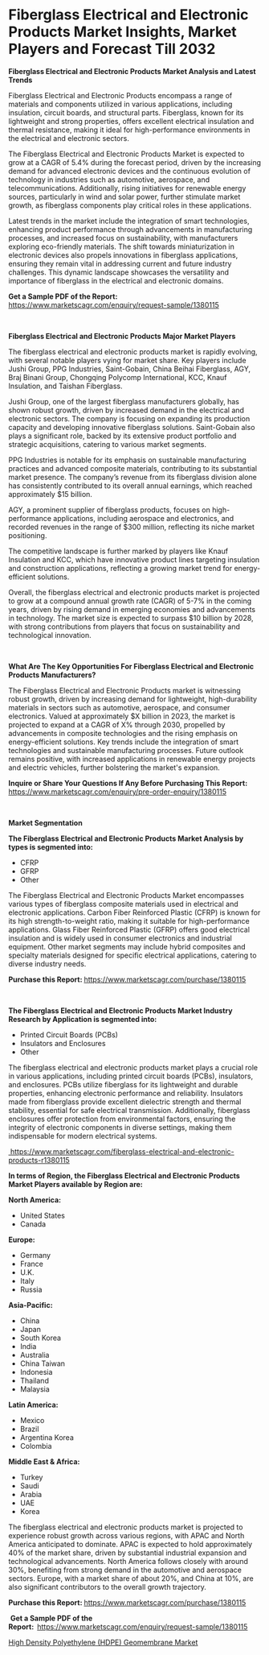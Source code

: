 <p><h1>Fiberglass Electrical and Electronic Products Market Insights, Market Players and Forecast Till 2032</h1></p><p><strong>Fiberglass Electrical and Electronic Products Market Analysis and Latest Trends</strong></p>
<p><p>Fiberglass Electrical and Electronic Products encompass a range of materials and components utilized in various applications, including insulation, circuit boards, and structural parts. Fiberglass, known for its lightweight and strong properties, offers excellent electrical insulation and thermal resistance, making it ideal for high-performance environments in the electrical and electronic sectors.</p><p>The Fiberglass Electrical and Electronic Products Market is expected to grow at a CAGR of 5.4% during the forecast period, driven by the increasing demand for advanced electronic devices and the continuous evolution of technology in industries such as automotive, aerospace, and telecommunications. Additionally, rising initiatives for renewable energy sources, particularly in wind and solar power, further stimulate market growth, as fiberglass components play critical roles in these applications.</p><p>Latest trends in the market include the integration of smart technologies, enhancing product performance through advancements in manufacturing processes, and increased focus on sustainability, with manufacturers exploring eco-friendly materials. The shift towards miniaturization in electronic devices also propels innovations in fiberglass applications, ensuring they remain vital in addressing current and future industry challenges. This dynamic landscape showcases the versatility and importance of fiberglass in the electrical and electronic domains.</p></p>
<p><strong>Get a Sample PDF of the Report:&nbsp;</strong> <a href="https://www.marketscagr.com/enquiry/request-sample/1380115?utm_campaign=2337&utm_medium=2&utm_source=Github&utm_content=ia&utm_term=02042025&utm_id=fiberglass-electrical-and-electronic-products">https://www.marketscagr.com/enquiry/request-sample/1380115</a></p>
<p>&nbsp;</p>
<p><strong>Fiberglass Electrical and Electronic Products Major Market Players</strong></p>
<p><p>The fiberglass electrical and electronic products market is rapidly evolving, with several notable players vying for market share. Key players include Jushi Group, PPG Industries, Saint-Gobain, China Beihai Fiberglass, AGY, Braj Binani Group, Chongqing Polycomp International, KCC, Knauf Insulation, and Taishan Fiberglass.</p><p>Jushi Group, one of the largest fiberglass manufacturers globally, has shown robust growth, driven by increased demand in the electrical and electronic sectors. The company is focusing on expanding its production capacity and developing innovative fiberglass solutions. Saint-Gobain also plays a significant role, backed by its extensive product portfolio and strategic acquisitions, catering to various market segments.</p><p>PPG Industries is notable for its emphasis on sustainable manufacturing practices and advanced composite materials, contributing to its substantial market presence. The company’s revenue from its fiberglass division alone has consistently contributed to its overall annual earnings, which reached approximately $15 billion.</p><p>AGY, a prominent supplier of fiberglass products, focuses on high-performance applications, including aerospace and electronics, and recorded revenues in the range of $300 million, reflecting its niche market positioning.</p><p>The competitive landscape is further marked by players like Knauf Insulation and KCC, which have innovative product lines targeting insulation and construction applications, reflecting a growing market trend for energy-efficient solutions.</p><p>Overall, the fiberglass electrical and electronic products market is projected to grow at a compound annual growth rate (CAGR) of 5-7% in the coming years, driven by rising demand in emerging economies and advancements in technology. The market size is expected to surpass $10 billion by 2028, with strong contributions from players that focus on sustainability and technological innovation.</p></p>
<p>&nbsp;</p>
<p><strong>What Are The Key Opportunities For Fiberglass Electrical and Electronic Products Manufacturers?</strong></p>
<p><p>The Fiberglass Electrical and Electronic Products market is witnessing robust growth, driven by increasing demand for lightweight, high-durability materials in sectors such as automotive, aerospace, and consumer electronics. Valued at approximately $X billion in 2023, the market is projected to expand at a CAGR of X% through 2030, propelled by advancements in composite technologies and the rising emphasis on energy-efficient solutions. Key trends include the integration of smart technologies and sustainable manufacturing processes. Future outlook remains positive, with increased applications in renewable energy projects and electric vehicles, further bolstering the market's expansion.</p></p>
<p><strong>Inquire or Share Your Questions If Any Before Purchasing This Report:</strong> <a href="https://www.marketscagr.com/enquiry/pre-order-enquiry/1380115?utm_campaign=2337&utm_medium=2&utm_source=Github&utm_content=ia&utm_term=02042025&utm_id=fiberglass-electrical-and-electronic-products">https://www.marketscagr.com/enquiry/pre-order-enquiry/1380115</a></p>
<p>&nbsp;</p>
<p><strong>Market Segmentation</strong></p>
<p><strong>The Fiberglass Electrical and Electronic Products Market Analysis by types is segmented into:</strong></p>
<p><ul><li>CFRP</li><li>GFRP</li><li>Other</li></ul></p>
<p><p>The Fiberglass Electrical and Electronic Products Market encompasses various types of fiberglass composite materials used in electrical and electronic applications. Carbon Fiber Reinforced Plastic (CFRP) is known for its high strength-to-weight ratio, making it suitable for high-performance applications. Glass Fiber Reinforced Plastic (GFRP) offers good electrical insulation and is widely used in consumer electronics and industrial equipment. Other market segments may include hybrid composites and specialty materials designed for specific electrical applications, catering to diverse industry needs.</p></p>
<p><strong>Purchase this Report:&nbsp;</strong><a href="https://www.marketscagr.com/purchase/1380115?utm_campaign=2337&utm_medium=2&utm_source=Github&utm_content=ia&utm_term=02042025&utm_id=fiberglass-electrical-and-electronic-products">https://www.marketscagr.com/purchase/1380115</a></p>
<p>&nbsp;</p>
<p><strong>The Fiberglass Electrical and Electronic Products Market Industry Research by Application is segmented into:</strong></p>
<p><ul><li>Printed Circuit Boards (PCBs)</li><li>Insulators and Enclosures</li><li>Other</li></ul></p>
<p><p>The fiberglass electrical and electronic products market plays a crucial role in various applications, including printed circuit boards (PCBs), insulators, and enclosures. PCBs utilize fiberglass for its lightweight and durable properties, enhancing electronic performance and reliability. Insulators made from fiberglass provide excellent dielectric strength and thermal stability, essential for safe electrical transmission. Additionally, fiberglass enclosures offer protection from environmental factors, ensuring the integrity of electronic components in diverse settings, making them indispensable for modern electrical systems.</p></p>
<p><a href="https://www.marketscagr.com/fiberglass-electrical-and-electronic-products-r1380115?utm_campaign=2337&utm_medium=2&utm_source=Github&utm_content=ia&utm_term=02042025&utm_id=fiberglass-electrical-and-electronic-products">&nbsp;https://www.marketscagr.com/fiberglass-electrical-and-electronic-products-r1380115</a></p>
<p><strong>In terms of Region, the Fiberglass Electrical and Electronic Products Market Players available by Region are:</strong></p>
<p>
    <p> <strong> North America: </strong>
        <ul>
            <li>United States</li>
            <li>Canada</li>
        </ul>
        </p> 
    <p> <strong> Europe: </strong>
        <ul>
            <li>Germany</li>
            <li>France</li>
            <li>U.K.</li>
            <li>Italy</li>
            <li>Russia</li>
        </ul>
        </p> 
    <p> <strong> Asia-Pacific: </strong>
        <ul>
            <li>China</li>
            <li>Japan</li>
            <li>South Korea</li>
            <li>India</li>
            <li>Australia</li>
            <li>China Taiwan</li>
            <li>Indonesia</li>
            <li>Thailand</li>
            <li>Malaysia</li>
        </ul>
        </p> 
    <p> <strong> Latin America: </strong>
        <ul>
            <li>Mexico</li>
            <li>Brazil</li>
            <li>Argentina Korea</li>
            <li>Colombia</li>
        </ul>
        </p> 
    <p> <strong> Middle East & Africa: </strong>
        <ul>
            <li>Turkey</li>
            <li>Saudi</li>
            <li>Arabia</li>
            <li>UAE</li>
            <li>Korea</li>
        </ul>
    </p>
    </p>
<p><p>The fiberglass electrical and electronic products market is projected to experience robust growth across various regions, with APAC and North America anticipated to dominate. APAC is expected to hold approximately 40% of the market share, driven by substantial industrial expansion and technological advancements. North America follows closely with around 30%, benefiting from strong demand in the automotive and aerospace sectors. Europe, with a market share of about 20%, and China at 10%, are also significant contributors to the overall growth trajectory.</p></p>
<p><strong>Purchase this Report: </strong><a href="https://www.marketscagr.com/purchase/1380115?utm_campaign=2337&utm_medium=2&utm_source=Github&utm_content=ia&utm_term=02042025&utm_id=fiberglass-electrical-and-electronic-products">https://www.marketscagr.com/purchase/1380115</a></p>
<p>&nbsp;<strong>Get a Sample PDF of the Report:&nbsp;&nbsp;</strong><a href="https://www.marketscagr.com/enquiry/request-sample/1380115?utm_campaign=2337&utm_medium=2&utm_source=Github&utm_content=ia&utm_term=02042025&utm_id=fiberglass-electrical-and-electronic-products">https://www.marketscagr.com/enquiry/request-sample/1380115</a></p>
<p><strong></strong></p>
<p><p><a href="https://github.com/rileymgdorcas/Market-Research-Report-List-1/blob/main/high-density-polyethylene-hdpe-geomembrane-market.md?utm_campaign=2337&utm_medium=2&utm_source=Github&utm_content=ia&utm_term=02042025&utm_id=fiberglass-electrical-and-electronic-products">High Density Polyethylene (HDPE) Geomembrane Market</a></p></p>